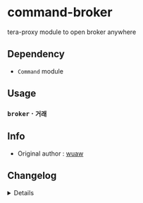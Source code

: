 # command-broker
tera-proxy module to open broker anywhere

## Dependency
- `Command` module

## Usage
### `broker` · `거래`

## Info
- Original author : [wuaw](https://github.com/wuaw)

## Changelog
<details>

    1.36
    - Added auto-update support
    1.35
    - Simplified code
    1.34
    - Updated name and font color
    1.33
    - Updated code aesthetics
    1.32
    - Updated code
    - Added string function
    1.31
    - Updated code aesthetics
    1.30
    - Updated code aesthetics
    1.20
    - Removed protocol version restriction
    1.10
    - Personalized code aesthetics
    1.00
    - Initial fork

</details>
